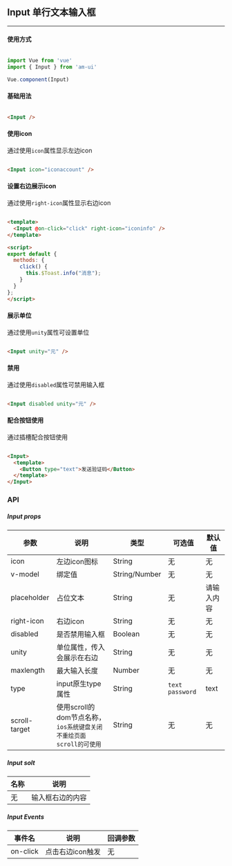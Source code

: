 <!--
 * @Author: Fone丶峰
 * @Date: 2019-10-22 11:32:29
 * @LastEditors: Fone丶峰
 * @LastEditTime: 2020-04-09 15:42:41
 * @Description: msg
 * @Email: qinrifeng@163.com
 * @Github: https://github.com/FoneQinrf
 -->

## Input 单行文本输入框
---

#### 使用方式

``` javascript

import Vue from 'vue'
import { Input } from 'am-ui'

Vue.component(Input)

```


#### 基础用法


```html

<Input />

```


#### 使用icon

通过使用`icon`属性显示左边icon

```html

<Input icon="iconaccount" />

```


#### 设置右边展示icon

通过使用`right-icon`属性显示右边icon

```html

<template>
  <Input @on-click="click" right-icon="iconinfo" />
</template>

<script>
export default {
  methods: {
    click() {
      this.$Toast.info("消息");
    }
  }
};
</script>

```


#### 展示单位

通过使用`unity`属性可设置单位

```html

<Input unity="元" />

```


#### 禁用

通过使用`disabled`属性可禁用输入框

```html

<Input disabled unity="元" />

```


#### 配合按钮使用

通过插槽配合按钮使用

```html

<Input>
  <template>
    <Button type="text">发送验证码</Button>
  </template>
</Input>

```


### API
##### Input props
| 参数 | 说明 | 类型 | 可选值 | 默认值 |
|------|------------|------------|------------|------------|
| icon  | 左边icon图标     | String        | 无 | 无 |
| v-model  | 绑定值       | String/Number       | 无 | 无
| placeholder  | 占位文本      | String       | 无 | 请输入内容 |
| right-icon  | 右边icon      | String   | 无 | 无 |
| disabled  | 是否禁用输入框       | Boolean       | 无 | 无 |
| unity  |  单位属性，传入会展示在右边   | String       | 无 | 无 |
| maxlength  | 最大输入长度    | Number       | 无 | 无 |
| type  | input原生type属性    | String       | `text` `password` | text |
| scroll-target  | 使用scroll的dom节点名称，`ios系统键盘关闭不重绘页面scroll的可使用`    | String  | 无 | 无 |

##### Input solt
| 名称 | 说明 |
|------|------------|
| 无  | 输入框右边的内容 |

##### Input Events
| 事件名 | 说明 | 回调参数 |
|------|------------|------------|
| on-click  | 点击右边icon触发 |  无  |